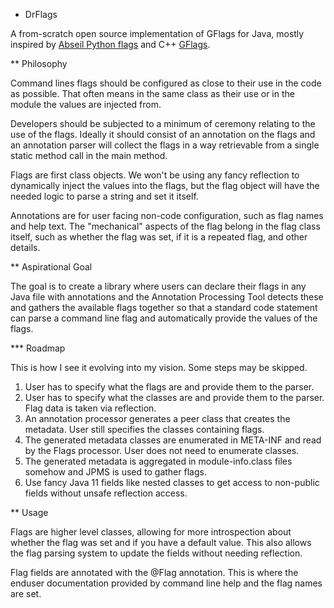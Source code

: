 * DrFlags

A from-scratch open source implementation of GFlags for Java, mostly inspired by 
[Abseil Python flags](https://github.com/abseil/abseil-py/) and C++ 
[GFlags](https://github.com/gflags/gflags).

** Philosophy

Command lines flags should be configured as close to their use in the code as
possible.  That often means in the same class as their use or in the module
the values are injected from.

Developers should be subjected to a minimum of ceremony relating to the use of
the flags.  Ideally it should consist of an annotation on the flags and an 
annotation parser will collect the flags in a way retrievable from a single
static method call in the main method.

Flags are first class objects.  We won't be using any fancy reflection to
dynamically inject the values into the flags, but the flag object will have the
needed logic to parse a string and set it itself.

Annotations are for user facing non-code configuration, such as flag names and 
help text.  The "mechanical" aspects of the flag belong in the flag class 
itself, such as whether the flag was set, if it is a repeated flag, and other 
details.

** Aspirational Goal

The goal is to create a library where users can declare their flags in any Java
file with annotations and the Annotation Processing Tool detects these and 
gathers the available flags together so that a standard code statement can
parse a command line flag and automatically provide the values of the flags.

*** Roadmap

This is how I see it evolving into my vision.  Some steps may be skipped.

1. User has to specify what the flags are and provide them to the parser.
2. User has to specify what the classes are and provide them to the parser.
   Flag data is taken via reflection.
3. An annotation processor generates a peer class that creates the metadata.
   User still specifies the classes containing flags.
4. The generated metadata classes are enumerated in META-INF and read by the
   Flags processor.  User does not need to enumerate classes.
5. The generated metadata is aggregated in module-info.class files somehow
   and JPMS is used to gather flags.
6. Use fancy Java 11 fields like nested classes to get access to non-public 
   fields without unsafe reflection access.
   
** Usage

Flags are higher level classes, allowing for more introspection about whether 
the flag was set and if you have a default value.  This also allows the flag
parsing system to update the fields without needing reflection. 
   
Flag fields are annotated with the @Flag annotation.  This is where the enduser
documentation provided by command line help and the flag names are set.
